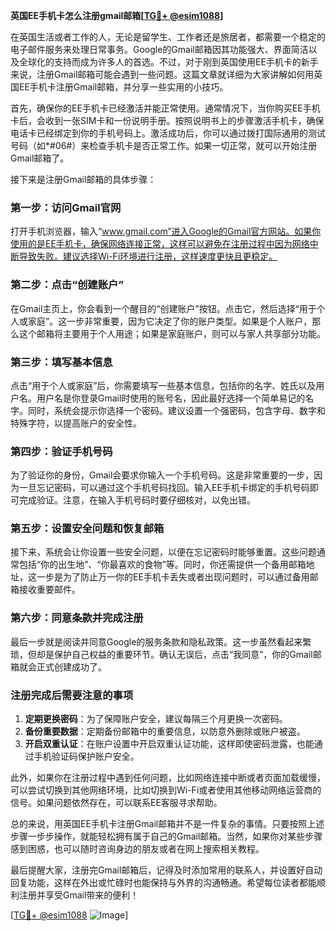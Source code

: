 **英国EE手机卡怎么注册gmail邮箱[[TG💪+ @esim1088](https://t.me/s/esim1088)]**

在英国生活或者工作的人，无论是留学生、工作者还是旅居者，都需要一个稳定的电子邮件服务来处理日常事务。Google的Gmail邮箱因其功能强大、界面简洁以及全球化的支持而成为许多人的首选。不过，对于刚到英国使用EE手机卡的新手来说，注册Gmail邮箱可能会遇到一些问题。这篇文章就详细为大家讲解如何用英国EE手机卡注册Gmail邮箱，并分享一些实用的小技巧。

首先，确保你的EE手机卡已经激活并能正常使用。通常情况下，当你购买EE手机卡后，会收到一张SIM卡和一份说明手册。按照说明书上的步骤激活手机卡，确保电话卡已经绑定到你的手机号码上。激活成功后，你可以通过拨打国际通用的测试号码（如*#06#）来检查手机卡是否正常工作。如果一切正常，就可以开始注册Gmail邮箱了。

接下来是注册Gmail邮箱的具体步骤：

### 第一步：访问Gmail官网

打开手机浏览器，输入“www.gmail.com”进入Google的Gmail官方网站。如果你使用的是EE手机卡，确保网络连接正常，这样可以避免在注册过程中因为网络中断导致失败。建议选择Wi-Fi环境进行注册，这样速度更快且更稳定。

### 第二步：点击“创建账户”

在Gmail主页上，你会看到一个醒目的“创建账户”按钮。点击它，然后选择“用于个人或家庭”。这一步非常重要，因为它决定了你的账户类型。如果是个人账户，那么这个邮箱将主要用于个人用途；如果是家庭账户，则可以与家人共享部分功能。

### 第三步：填写基本信息

点击“用于个人或家庭”后，你需要填写一些基本信息，包括你的名字、姓氏以及用户名。用户名是你登录Gmail时使用的账号名，因此最好选择一个简单易记的名字。同时，系统会提示你选择一个密码。建议设置一个强密码，包含字母、数字和特殊字符，以提高账户的安全性。

### 第四步：验证手机号码

为了验证你的身份，Gmail会要求你输入一个手机号码。这是非常重要的一步，因为一旦忘记密码，可以通过这个手机号码找回。输入EE手机卡绑定的手机号码即可完成验证。注意，在输入手机号码时要仔细核对，以免出错。

### 第五步：设置安全问题和恢复邮箱

接下来，系统会让你设置一些安全问题，以便在忘记密码时能够重置。这些问题通常包括“你的出生地”、“你最喜欢的食物”等。同时，你还需提供一个备用邮箱地址，这一步是为了防止万一你的EE手机卡丢失或者出现问题时，可以通过备用邮箱接收重要邮件。

### 第六步：同意条款并完成注册

最后一步就是阅读并同意Google的服务条款和隐私政策。这一步虽然看起来繁琐，但却是保护自己权益的重要环节。确认无误后，点击“我同意”，你的Gmail邮箱就会正式创建成功了。

### 注册完成后需要注意的事项

1. **定期更换密码**：为了保障账户安全，建议每隔三个月更换一次密码。
2. **备份重要数据**：定期备份邮箱中的重要信息，以防意外删除或账户被盗。
3. **开启双重认证**：在账户设置中开启双重认证功能，这样即使密码泄露，也能通过手机验证码保护账户安全。

此外，如果你在注册过程中遇到任何问题，比如网络连接中断或者页面加载缓慢，可以尝试切换到其他网络环境，比如切换到Wi-Fi或者使用其他移动网络运营商的信号。如果问题依然存在，可以联系EE客服寻求帮助。

总的来说，用英国EE手机卡注册Gmail邮箱并不是一件复杂的事情。只要按照上述步骤一步步操作，就能轻松拥有属于自己的Gmail邮箱。当然，如果你对某些步骤感到困惑，也可以随时咨询身边的朋友或者在网上搜索相关教程。

最后提醒大家，注册完Gmail邮箱后，记得及时添加常用的联系人，并设置好自动回复功能，这样在外出或忙碌时也能保持与外界的沟通畅通。希望每位读者都能顺利注册并享受Gmail带来的便利！

[[TG💪+ @esim1088](https://t.me/s/esim1088) ![Image](https://i.postimg.cc/4NQfJmqS/Snipaste-2025-05-13-00-14-12.png)]